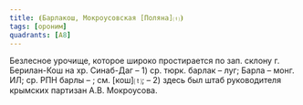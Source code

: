 ```yaml
---
title: ⦗Барлакош, Мокроусовская [Поляна]⒯⦘
tags: [ороним]
quadrants: [А8]
---
```


Безлесное урочище, которое широко простирается по зап. склону г. Берилан-Кош на
хр. Синаб-Даг – 1) ср. тюрк. барлак – луг; Барла – монг. ИЛ; ср. РПН барлы – ;
см. [кош]⒯; – 2) здесь был штаб руководителя крымских партизан А.В.
Мокроусова.

